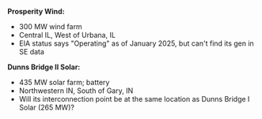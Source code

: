 **Prosperity Wind:**
- 300 MW wind farm
- Central IL, West of Urbana, IL
- EIA status says "Operating" as of January 2025, but can't find its gen in SE data

**Dunns Bridge II Solar:**
- 435 MW solar farm; battery
- Northwestern IN, South of Gary, IN
- Will its interconnection point be at the same location as Dunns Bridge I Solar (265 MW)?

